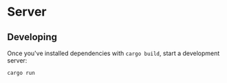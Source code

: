 # Server

## Developing

Once you've installed dependencies with `cargo build`, start a development server:

```bash
cargo run
```